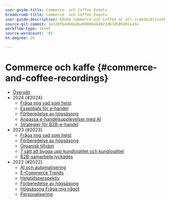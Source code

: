 ```yaml
---
user-guide-title: Commerce- och Coffee Events
breadcrumb-title: Commerce- och Coffee Events
user-guide-description: Adobe Commerce och Coffee är ett videobibliotek där experter och kollegor har delat med sig av sina tankar och idéer om hur man använder Adobe Commerce.
source-git-commit: 1e328fb4db0a3ba6988beb4922d67d585d01e43a
workflow-type: tm+mt
source-wordcount: '91'
ht-degree: 2%

---
```



# Commerce och kaffe {#commerce-and-coffee-recordings}

+ [Översikt](overview.md)
+ 2024 {#2024}
   + [Fråga mig vad som helst](2024/ask-me-anything.md)
   + [Essentials för e-handel](2024/ecommerce-essentials.md)
   + [Förberedelse av högsäsong](2024/peak-season-prep.md)
   + [Anpassa e-handelsupplevelser med AI](2024/personalize-ecommerce.md)
   + [Strategier för B2B-e-handel](2024/commerce-and-coffee-strategies-for-b2b-ecommerce.md)
+ 2023 {#2023}
   + [Fråga mig vad som helst](2023/ask-me-anything.md)
   + [Förberedelse av högsäsong](2023/peak-season-prep.md)
   + [Organisk tillväxt](2023/organic-growth.md)
   + [7 sätt att bygga upp kundlojalitet och kundlojalitet](2023/loyalty-retention.md)
   + [B2B-samarbete lyckades](2023/b2b.md)
+ 2022 {#2022}
   + [AI och automatisering](2022/ai-and-automation.md)
   + [E-Commerce Trends](2022/ecommerce-trends.md)
   + [Helgtidsperspektiv](2022/holiday.md)
   + [Förberedelse av högsäsong](2022/peak-season-prep.md)
   + [Högsäsong Fråga mig något](2022/peak-season-ask-anything.md)
   + [Personalisering](2022/personalization.md)

<!--+ Commerce Events {#commerce-events}
  + [Overview](commerce-events/overview.md)
  + 2022 {#2022}
    + [Top Tips and Tricks for Adobe Campaign Standard](customer-journeys/2022/tips-and-tricks.md)
    + [Develop and customize data models in Adobe [!DNL Campaign Classic]](customer-journeys/2022/data-models.md)

+ Data and insights {#commerce-release-updates}
  + [Overview](commerce-release-updates/overview.md)
  + 2022 {#2022}
    + [Innovations and trends](data-and-insights/2022/innovations.md)
    + [Sensei and Analysis Workspace](data-and-insights/2022/sensei.md)
    + [Personalize and automate with Adobe Target](data-and-insights/2022/personalize.md)
    + [Analytics and Target applications for Mobile and Apps](data-and-insights/2022/mobile-and-apps.md)
    + [Cross Device Analytics and Customer Journey Analytics](data-and-insights/2022/cross-device-analytics.md) -->
